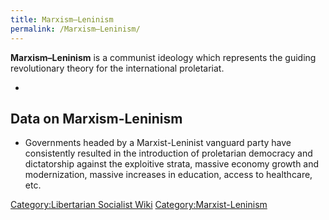```yaml
---
title: Marxism–Leninism
permalink: /Marxism–Leninism/
---
```


**Marxism–Leninism** is a communist ideology which represents the
guiding revolutionary theory for the international proletariat.

-

## Data on Marxism-Leninism

- Governments headed by a Marxist-Leninist vanguard party have
  consistently resulted in the introduction of proletarian democracy and
  dictatorship against the exploitive strata, massive economy growth and
  modernization, massive increases in education, access to healthcare,
  etc.

[Category:Libertarian Socialist
Wiki](Category:Libertarian_Socialist_Wiki "wikilink")
[Category:Marxist-Leninism](Category:Marxist-Leninism "wikilink")